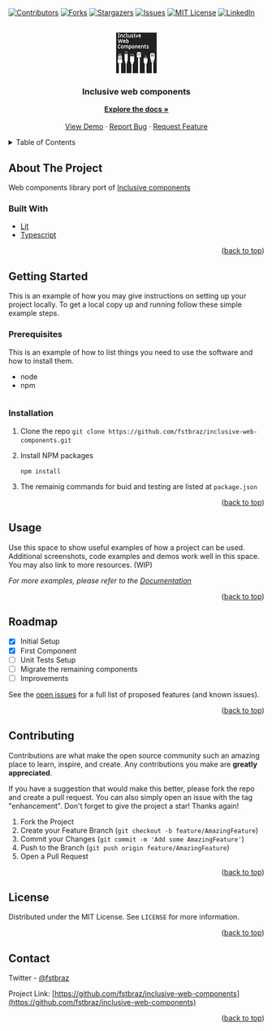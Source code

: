 <div id="top"></div>
<!--
*** Thanks for checking out the Best-README-Template. If you have a suggestion
*** that would make this better, please fork the repo and create a pull request
*** or simply open an issue with the tag "enhancement".
*** Don't forget to give the project a star!
*** Thanks again! Now go create something AMAZING! :D
-->

<!-- PROJECT SHIELDS -->
<!--
*** I'm using markdown "reference style" links for readability.
*** Reference links are enclosed in brackets [ ] instead of parentheses ( ).
*** See the bottom of this document for the declaration of the reference variables
*** for contributors-url, forks-url, etc. This is an optional, concise syntax you may use.
*** https://www.markdownguide.org/basic-syntax/#reference-style-links
-->

[![Contributors][contributors-shield]][contributors-url]
[![Forks][forks-shield]][forks-url]
[![Stargazers][stars-shield]][stars-url]
[![Issues][issues-shield]][issues-url]
[![MIT License][license-shield]][license-url]
[![LinkedIn][linkedin-shield]][linkedin-url]

<!-- PROJECT LOGO -->
<br />
<div align="center">
  <a href="https://github.com/fstbraz/inclusive-web-components">
    <img src="img/thumb.png" alt="Logo" width="80" height="80">
  </a>

<h3 align="center">Inclusive web components</h3>

  <p align="center">
    <a href="https://github.com/fstbraz/inclusive-web-components"><strong>Explore the docs »</strong></a>
    <br />
    <br />
    <a href="https://github.com/fstbraz/inclusive-web-components">View Demo</a>
    ·
    <a href="https://github.com/fstbraz/inclusive-web-components/issues/new?assignees=&labels=&template=bug_report.md&title=">Report Bug</a>
    ·
    <a href="https://github.com/fstbraz/inclusive-web-components/issues/new?assignees=&labels=&template=feature_request.md&title=">Request Feature</a>
  </p>
</div>

<!-- TABLE OF CONTENTS -->
<details>
  <summary>Table of Contents</summary>
  <ol>
    <li>
      <a href="#about-the-project">About The Project</a>
      <ul>
        <li><a href="#built-with">Built With</a></li>
      </ul>
    </li>
    <li>
      <a href="#getting-started">Getting Started</a>
      <ul>
        <li><a href="#prerequisites">Prerequisites</a></li>
        <li><a href="#installation">Installation</a></li>
      </ul>
    </li>
    <li><a href="#usage">Usage</a></li>
    <li><a href="#roadmap">Roadmap</a></li>
    <li><a href="#contributing">Contributing</a></li>
    <li><a href="#license">License</a></li>
    <li><a href="#contact">Contact</a></li>
    <li><a href="#acknowledgments">Acknowledgments</a></li>
  </ol>
</details>

<!-- ABOUT THE PROJECT -->

## About The Project

Web components library port of [Inclusive components](https://inclusive-components.design/)


### Built With

- [Lit](https://lit.dev/)
- [Typescript](https://www.typescriptlang.org/)

<p align="right">(<a href="#top">back to top</a>)</p>

<!-- GETTING STARTED -->

## Getting Started

This is an example of how you may give instructions on setting up your project locally.
To get a local copy up and running follow these simple example steps.

### Prerequisites

This is an example of how to list things you need to use the software and how to install them.

- node
- npm
  ```npm install npm@latest -g
  ```

### Installation

1. Clone the repo
   ```git clone https://github.com/fstbraz/inclusive-web-components.git```
   
2. Install NPM packages
   ```
   npm install
   ```
3. The remainig commands for buid and testing are listed at `package.json`

<p align="right">(<a href="#top">back to top</a>)</p>

<!-- USAGE EXAMPLES -->

## Usage

Use this space to show useful examples of how a project can be used. Additional screenshots, code examples and demos work well in this space. You may also link to more resources. (WIP)

_For more examples, please refer to the [Documentation](https://example.com)_

<p align="right">(<a href="#top">back to top</a>)</p>

<!-- ROADMAP -->

## Roadmap

- [X] Initial Setup
- [X] First Component
- [ ] Unit Tests Setup
- [ ] Migrate the remaining components
- [ ] Improvements

See the [open issues](https://github.com/fstbraz/inclusive-web-components/issues) for a full list of proposed features (and known issues).

<p align="right">(<a href="#top">back to top</a>)</p>

<!-- CONTRIBUTING -->

## Contributing

Contributions are what make the open source community such an amazing place to learn, inspire, and create. Any contributions you make are **greatly appreciated**.

If you have a suggestion that would make this better, please fork the repo and create a pull request. You can also simply open an issue with the tag "enhancement".
Don't forget to give the project a star! Thanks again!

1. Fork the Project
2. Create your Feature Branch (`git checkout -b feature/AmazingFeature`)
3. Commit your Changes (`git commit -m 'Add some AmazingFeature'`)
4. Push to the Branch (`git push origin feature/AmazingFeature`)
5. Open a Pull Request

<p align="right">(<a href="#top">back to top</a>)</p>

<!-- LICENSE -->

## License

Distributed under the MIT License. See `LICENSE` for more information.

<p align="right">(<a href="#top">back to top</a>)</p>

<!-- CONTACT -->

## Contact

Twitter - [@fstbraz](https://twitter.com/fstbraz)

Project Link: [https://github.com/fstbraz/inclusive-web-components](https://github.com/fstbraz/inclusive-web-components)

<p align="right">(<a href="#top">back to top</a>)</p>

<!-- MARKDOWN LINKS & IMAGES -->
<!-- https://www.markdownguide.org/basic-syntax/#reference-style-links -->

[contributors-shield]: https://img.shields.io/github/contributors/fstbraz/inclusive-web-components.svg?style=for-the-badge
[contributors-url]: https://github.com/fstbraz/inclusive-web-components/graphs/contributors
[forks-shield]: https://img.shields.io/github/forks/fstbraz/inclusive-web-components.svg?style=for-the-badge
[forks-url]: https://github.com/fstbraz/inclusive-web-components/network/members
[stars-shield]: https://img.shields.io/github/stars/fstbraz/inclusive-web-components.svg?style=for-the-badge
[stars-url]: https://github.com/fstbraz/inclusive-web-components/stargazers
[issues-shield]: https://img.shields.io/github/issues/fstbraz/inclusive-web-components.svg?style=for-the-badge
[issues-url]: https://github.com/fstbraz/inclusive-web-components/issues
[license-shield]: https://img.shields.io/github/license/fstbraz/inclusive-web-components.svg?style=for-the-badge
[license-url]: https://github.com/fstbraz/inclusive-web-components/blob/master/LICENSE.txt
[linkedin-shield]: https://img.shields.io/badge/-LinkedIn-black.svg?style=for-the-badge&logo=linkedin&colorB=555
[linkedin-url]: https://linkedin.com/in/linkedin_username
[product-screenshot]: images/screenshot.png
